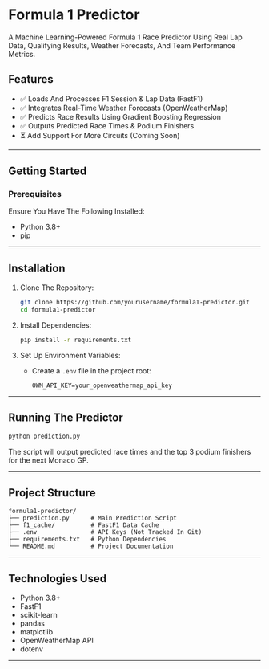 # Formula 1 Predictor

A Machine Learning-Powered Formula 1 Race Predictor Using Real Lap Data, Qualifying Results, Weather Forecasts, And Team Performance Metrics.

## Features

- ✅ Loads And Processes F1 Session & Lap Data (FastF1)
- ✅ Integrates Real-Time Weather Forecasts (OpenWeatherMap)
- ✅ Predicts Race Results Using Gradient Boosting Regression
- ✅ Outputs Predicted Race Times & Podium Finishers
- ⏳ Add Support For More Circuits (Coming Soon)

---

## Getting Started

### Prerequisites

Ensure You Have The Following Installed:

- Python 3.8+
- pip

---

## Installation

1. Clone The Repository:

   ```bash
   git clone https://github.com/yourusername/formula1-predictor.git
   cd formula1-predictor
   ```

2. Install Dependencies:

   ```bash
   pip install -r requirements.txt
   ```

3. Set Up Environment Variables:
   - Create a `.env` file in the project root:
     ```
     OWM_API_KEY=your_openweathermap_api_key
     ```

---

## Running The Predictor

```bash
python prediction.py
```

The script will output predicted race times and the top 3 podium finishers for the next Monaco GP.

---

## Project Structure

```
formula1-predictor/
├── prediction.py      # Main Prediction Script
├── f1_cache/          # FastF1 Data Cache
├── .env               # API Keys (Not Tracked In Git)
├── requirements.txt   # Python Dependencies
└── README.md          # Project Documentation
```

---

## Technologies Used

- Python 3.8+
- FastF1
- scikit-learn
- pandas
- matplotlib
- OpenWeatherMap API
- dotenv

---
